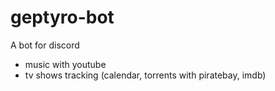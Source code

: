 # geptyro-bot

A bot for discord

- music with youtube
- tv shows tracking (calendar, torrents with piratebay, imdb)
